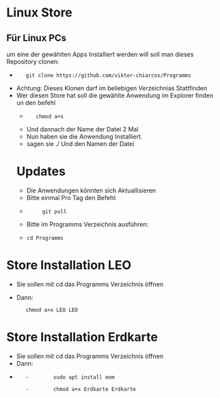 # Linux Store 
## Für Linux PCs

um eine der gewählten Apps Installiert werden will soll man dieses Repository clonen:
   -        git clone https://github.com/viktor-chiarcos/Programms
   -    Achtung: Dieses Klonen darf im beliebigen Verzeichnias Stattfinden
   - Wer diesen Store hat soll die gewählte Anwendung im Explorer finden un den befehl
     -        chmod a+x
     -   Und dannach der Name der Datei 2 Mal
     -   Nun haben sie die Anwendung Installiert.
     -   sagen sie ./ Und den Namen der Datei 
 &nbsp;
     # Updates
       - Die Anwendungen könnten sich Aktuallisieren
       - Bitte einmal Pro Tag den Befehl:
       -          git pull
      - Bitte im Programms Verzeichnis ausführen:
      -     cd Programms
# Store Installation LEO
- Sie sollen mit
           cd
das Programms Verzeichnis öffnen
- Dann:
  
         chmod a+x LEO LEO
# Store Installation Erdkarte
- Sie sollen mit
           cd
das Programms Verzeichnis öffnen
- Dann:
- 
         -        sudo apt install eom
  
         -        chmod a+x Erdkarte Erdkarte
